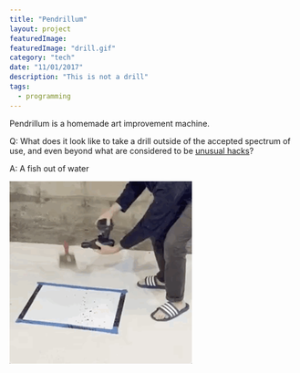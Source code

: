 ```yaml
---
title: "Pendrillum"
layout: project
featuredImage:
featuredImage: "drill.gif"
category: "tech"
date: "11/01/2017"
description: "This is not a drill"
tags:
  - programming
---
```


<p>
  Pendrillum is a homemade art improvement machine.
</p>
<p>
  Q: What does it look like to take a drill outside of the accepted spectrum of use, and even beyond what are considered
  to be <a href="https://www.youtube.com/watch?v=6och7-0iI00">unusual hacks</a>?

</p>
<p>
  A: A fish out of water
</p>

<p><img src="drillpaint.gif"></p>

